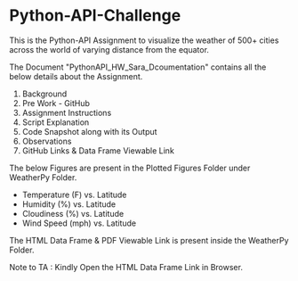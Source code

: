 # Python-API-Challenge

This is the Python-API Assignment to visualize the weather of 500+ cities across the world of varying distance from the equator.

The Document "PythonAPI_HW_Sara_Dcoumentation" contains all the below details about the Assignment.

1) Background
2) Pre Work - GitHub
3) Assignment Instructions
4) Script Explanation
5) Code Snapshot along with its Output
6) Observations
7) GitHub Links & Data Frame Viewable Link

The below Figures are present in the Plotted Figures Folder under WeatherPy Folder.

* Temperature (F) vs. Latitude
* Humidity (%) vs. Latitude
* Cloudiness (%) vs. Latitude
* Wind Speed (mph) vs. Latitude


The HTML Data Frame & PDF Viewable Link is present inside the WeatherPy Folder.

Note to TA : Kindly Open the HTML Data Frame Link in Browser.
